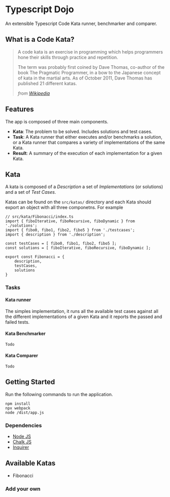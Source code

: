 # Typescript Dojo

An extensible Typescript Code Kata runner, benchmarker and comparer.

## What is a Code Kata?
>A code kata is an exercise in programming which helps programmers hone their skills through practice and repetition.
>
>The term was probably first coined by Dave Thomas, co-author of the book The Pragmatic Programmer, in a bow to the Japanese concept of kata in the martial arts. As of October 2011, Dave Thomas has published 21 different katas.
>
> *from [Wikipedia](https://en.wikipedia.org/wiki/Kata_(programming))*


## Features
The app is composed of three main components.

* **Kata**: The problem to be solved. Includes solutions and test cases.
* **Task**: A Kata runner that either executes and/or benchmarks a solution, or a Kata runner that compares a variety of implementations of the same Kata.
* **Result**: A summary of the execution of each implementation for a given Kata.

## Kata
A kata is composed of a *Description* a set of *Implementations* (or solutions) and a set of *Test Cases*.

Katas can be found on the `src/katas/` directory and each Kata should export an object with all three componetns. For example

    // src/kata/Fibonacci/index.ts
    import { fiboIterative, fiboRecursive, fiboDynamic } from './solutions';
    import { fibo0, fibo1, fibo2, fibo5 } from './testcases';
    import { description } from './description';
    
    const testCases = [ fibo0, fibo1, fibo2, fibo5 ];
    const solutions = [ fiboIterative, fiboRecursive, fiboDynamic ];
    
    export const Fibonacci = {
        description,
        testCases,
        solutions
    }

### Tasks
#### Kata runner
The simples implementation, it runs all the available test cases against all the different implementations of a given Kata and it reports the passed and failed tests.

#### Kata Benchmarker
`Todo`
#### Kata Comparer
`Todo`

## Getting Started
Run the following commands to run the application.

    npm install
    npx webpack
    node /dist/app.js

### Dependencies
* [Node JS](https://nodejs.org/en/)
* [Chalk JS](https://github.com/chalk/chalk)
* [Inquirer](https://github.com/SBoudrias/Inquirer.js)


## Available Katas
* Fibonacci

### Add your own
